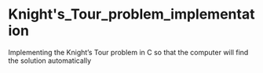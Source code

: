 # Knight's_Tour_problem_implementation
Implementing the Knight’s Tour problem in C so that the computer will find the solution automatically 
